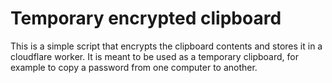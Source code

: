 # Temporary encrypted clipboard

This is a simple script that encrypts the clipboard contents and stores it in a cloudflare worker. It is meant to be used as a temporary clipboard, for example to copy a password from one computer to another.